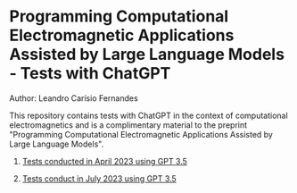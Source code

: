# Programming Computational Electromagnetic Applications Assisted by Large Language Models - Tests with ChatGPT 

Author: Leandro Carísio Fernandes

This repository contains tests with ChatGPT in the context of computational electromagnetics and is a complimentary material to the preprint "Programming Computational Electromagnetic Applications Assisted by Large Language Models".

1. [Tests conducted in April 2023 using GPT 3.5](./april_2023/README.md)

2. [Tests conduct in July 2023 using GPT 3.5](./july_2023/README.md)